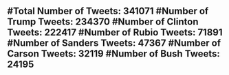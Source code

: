 #Total Number of Tweets: 341071 
#Number of Trump Tweets: 234370
#Number of Clinton Tweets: 222417
#Number of Rubio Tweets: 71891
#Number of Sanders Tweets: 47367
#Number of Carson Tweets: 32119
#Number of Bush Tweets: 24195
---
